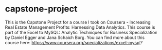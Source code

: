 # capstone-project
This is the Capstone Project for a course I took on Coursera - Increasing Real Estate Management Profits: Harnessing Data Analytics. This course is part of the Excel to MySQL: Analytic Techniques for Business Specialization by Daniel Egger and Jana Schaich Borg.
You can find more about this course here: https://www.coursera.org/specializations/excel-mysql?
